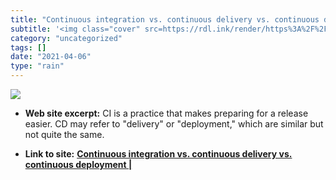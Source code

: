 ```yaml
---
title: "Continuous integration vs. continuous delivery vs. continuous deployment |"
subtitle: '<img class="cover" src=https://rdl.ink/render/https%3A%2F%2Fwww.atlassian.com%2Fcontinuous-delivery%...'
category: "uncategorized"
tags: []
date: "2021-04-06"
type: "rain"
---
```

<img class="cover" src=https://rdl.ink/render/https%3A%2F%2Fwww.atlassian.com%2Fcontinuous-delivery%2Fci-vs-ci-vs-cd>



* **Web site excerpt:** CI is a practice that makes preparing for a release easier. CD may refer to "delivery" or "deployment," which are similar but not quite the same.

* **Link to site:** **[Continuous integration vs. continuous delivery vs. continuous deployment |](https://www.atlassian.com/continuous-delivery/ci-vs-ci-vs-cd)**